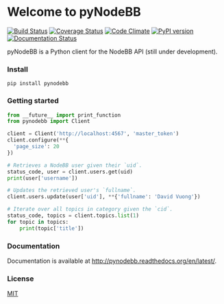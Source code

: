 # Welcome to pyNodeBB

[![Build Status](https://travis-ci.org/davidvuong/pynodebb.svg?branch=master)](https://travis-ci.org/davidvuong/pynodebb)
[![Coverage Status](https://coveralls.io/repos/davidvuong/pynodebb/badge.svg?branch=master&service=github)](https://coveralls.io/github/davidvuong/pynodebb?branch=master)
[![Code Climate](https://codeclimate.com/github/davidvuong/pynodebb/badges/gpa.svg)](https://codeclimate.com/github/davidvuong/pynodebb)
[![PyPI version](https://badge.fury.io/py/pynodebb.svg)](http://badge.fury.io/py/pynodebb)
[![Documentation Status](https://readthedocs.org/projects/pynodebb/badge/?version=latest)](https://readthedocs.org/projects/pynodebb/?badge=latest)

pyNodeBB is a Python client for the NodeBB API (still under development).

### Install

```
pip install pynodebb
```

### Getting started

```python
from __future__ import print_function
from pynodebb import Client

client = Client('http://localhost:4567', 'master_token')
client.configure(**{
  'page_size': 20
})

# Retrieves a NodeBB user given their `uid`.
status_code, user = client.users.get(uid)
print(user['username'])

# Updates the retrieved user's `fullname`.
client.users.update(user['uid'], **{'fullname': 'David Vuong'})

# Iterate over all topics in category given the `cid`.
status_code, topics = client.topics.list(1)
for topic in topics:
    print(topic['title'])
```

### Documentation

Documentation is available at http://pynodebb.readthedocs.org/en/latest/.

### License

[MIT](https://github.com/davidvuong/pynodebb/blob/master/LICENSE.md)
